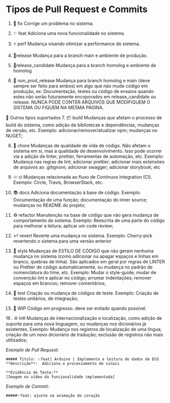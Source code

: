 # **Tipos de Pull Request e Commits**

 1. 🐞 fix
Corrige um problema no sistema.

 2. ✨ feat
Adiciona uma nova funcionalidade no sistema.

 3. ⚡ perf
Mudança visando otimizar a performance do sistema.

 4. 🚀release
Mudança para a branch main e ambiente de produção.

 5. 🚢release_candidate
Mudança para a branch homolog e ambiente de homolog

 6. 🧪 non_prod_release
Mudança para branch homolog e main (deve sempre ser feito para ambos) em algo que não mude código em produção, ex: Documentação, testes ou código de ensaios quando estes não serão futuramente encoporados em release_candidate ou release. NUNCA PODE CONTER ARQUIVOS QUE MODIFIQUEM O SISTEMA OU FIQUEM NA MESMA PÁGINA.

🔖 Outros tipos suportados
 7. 📦 build
Mudanças que afetam o processo de build do sistema, como adição de bibliotecas e dependências, mudanças de versão, etc.
Exemplo: adicionar/remover/atualizar npm; mudanças no NUGET;

 8. 💚 chore
Mudanças de qualidade de vida de código. Não afetam o sistema em si, mas a qualidade de desenvolvimento. Isso pode ocorrer via a adição de linter, prettier, ferramentas de automação, etc.
Exemplo: Mudança nas regras de lint; adicionar prettier; adicionar mais extensões de arquivos ao .gitignore; adicionar swagger; adicionar storybook; etc

 9. ♾️ ci
Mudanças relacionada ao fluxo de Continuos Integration (CI).
Exemplo: Circle, Travis, BrowserStack, etc.

 10. 📚 docs
Adiciona documentação à base de código.
Exemplo: Documentação de uma função; documentação do inner source; mudanças no README do projeto;

 11. ♻ refactor
Manutenção na base de código que não gera mudança de comportamento do sistema.
Exemplo: Reescrita de uma parte do código para melhorar a leitura; aplicar um code review;

 12.  ↩ revert
Reverte uma mudança no sistema.
Exemplo: Cherry-pick revertendo o sistema para uma versão anterior

 13. 🎨 style
Mudanças de ESTILO DE CÓDIGO que não geram nenhuma mudança no sistema (como adicionar ou apagar espaços e linhas em branco, quebras de linha). São aplicados em geral por regras de LINTER ou Prettier de código automaticamente, ou mudança no padrão de nomenclatura do time, etc.
Exemplo: Mudar o style-guide; mudar de convenção lint e aplicar no código; arrumar indentações; remover espaços em brancos; remover comentários;

 14. 🎯 test
Criação ou mudança de códigos de teste.
Exemplo: Criação de testes unitários, de integração;

 15. 🚧 WIP
Código em progresso. deve ser evitado quando possível.

 16 . 🌐 Intl
Mudanças de internacionalização e localização, como adição de suporte para uma nova linguagem, ou mudanças nos dicionários já existentes.
Exemplo: Mudança nos registros de localização de uma lingua; criação de um novo dicionário de tradução; exclusão de registros não mais utilizados;


_Exemplo de Pull Request:_ 

```
##### Título: ✨feat| Arduino | Implementa a leitura de dados de ECG
**Descrição**:  Adiciona o processamento de sinais

**Evidência de Teste:** 
[Imagem ou vídeo da funcionalidade implementada]
```


_Exemplo de Commit:_ 

```
#####✨feat: ajuste na animação do coração
```